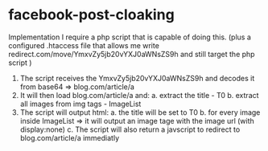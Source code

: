 facebook-post-cloaking
======================

Implementation  I require a php script that is capable of doing this. (plus a configured .htaccess file that allows me write redirect.com/move/YmxvZy5jb20vYXJ0aWNsZS9h and still target the php script ) 

1. The script receives the YmxvZy5jb20vYXJ0aWNsZS9h and decodes it from base64 => blog.com/article/a 
2. It will then load blog.com/article/a and: a. extract the title - T0 b. extract all images from img tags - ImageList 
3. The script will output html: 
  a. the title will be set to T0 
  b. for every image inside ImageList => it will output an image tage with the image url (with display:none) 
  c. The script will also return a javscript to redirect to blog.com/article/a immediatly


